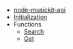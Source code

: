 * [node-musickit-api](/)
* [Initialization](/initialization.md)
* Functions
	* [Search](functions/search.md)
	* [Get](functions/getFunctions.md)